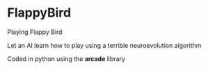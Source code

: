 ﻿# FlappyBird

Playing Flappy Bird

Let an AI learn how to play using a terrible neuroevolution algorithm

Coded in python using the **arcade** library
